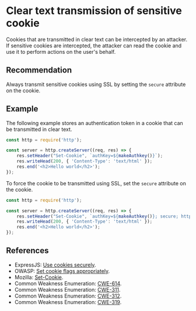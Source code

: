 # Clear text transmission of sensitive cookie
Cookies that are transmitted in clear text can be intercepted by an attacker. If sensitive cookies are intercepted, the attacker can read the cookie and use it to perform actions on the user's behalf.


## Recommendation
Always transmit sensitive cookies using SSL by setting the `secure` attribute on the cookie.


## Example
The following example stores an authentication token in a cookie that can be transmitted in clear text.


```javascript
const http = require('http');

const server = http.createServer((req, res) => {
    res.setHeader("Set-Cookie", `authKey=${makeAuthkey()}`);
    res.writeHead(200, { 'Content-Type': 'text/html' });
    res.end('<h2>Hello world</h2>');
});
```
To force the cookie to be transmitted using SSL, set the `secure` attribute on the cookie.


```javascript
const http = require('http');

const server = http.createServer((req, res) => {
    res.setHeader("Set-Cookie", `authKey=${makeAuthkey()}; secure; httpOnly`);
    res.writeHead(200, { 'Content-Type': 'text/html' });
    res.end('<h2>Hello world</h2>');
});
```

## References
* ExpressJS: [Use cookies securely](https://expressjs.com/en/advanced/best-practice-security.html#use-cookies-securely).
* OWASP: [Set cookie flags appropriately](https://cheatsheetseries.owasp.org/cheatsheets/Nodejs_Security_Cheat_Sheet.html#set-cookie-flags-appropriately).
* Mozilla: [Set-Cookie](https://developer.mozilla.org/en-US/docs/Web/HTTP/Headers/Set-Cookie).
* Common Weakness Enumeration: [CWE-614](https://cwe.mitre.org/data/definitions/614.html).
* Common Weakness Enumeration: [CWE-311](https://cwe.mitre.org/data/definitions/311.html).
* Common Weakness Enumeration: [CWE-312](https://cwe.mitre.org/data/definitions/312.html).
* Common Weakness Enumeration: [CWE-319](https://cwe.mitre.org/data/definitions/319.html).
